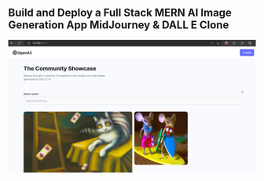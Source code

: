 ## Build and Deploy a Full Stack MERN AI Image Generation App MidJourney & DALL E Clone

![Image Generation App](client/src/assets/dalle-image.png)